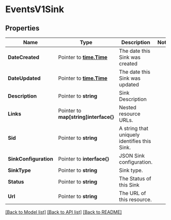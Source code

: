 # EventsV1Sink

## Properties

Name | Type | Description | Notes
------------ | ------------- | ------------- | -------------
**DateCreated** | Pointer to [**time.Time**](time.Time.md) | The date this Sink was created |
**DateUpdated** | Pointer to [**time.Time**](time.Time.md) | The date this Sink was updated |
**Description** | Pointer to **string** | Sink Description |
**Links** | Pointer to **map[string]interface{}** | Nested resource URLs. |
**Sid** | Pointer to **string** | A string that uniquely identifies this Sink. |
**SinkConfiguration** | Pointer to **interface{}** | JSON Sink configuration. |
**SinkType** | Pointer to **string** | Sink type. |
**Status** | Pointer to **string** | The Status of this Sink |
**Url** | Pointer to **string** | The URL of this resource. |

[[Back to Model list]](../README.md#documentation-for-models) [[Back to API list]](../README.md#documentation-for-api-endpoints) [[Back to README]](../README.md)


